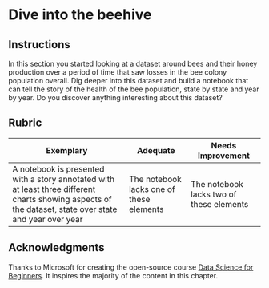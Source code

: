 # Dive into the beehive

## Instructions

In this section you started looking at a dataset around bees and their honey production over a period of time that saw losses in the bee colony population overall. Dig deeper into this dataset and build a notebook that can tell the story of the health of the bee population, state by state and year by year. Do you discover anything interesting about this dataset?

## Rubric

| Exemplary                                                                                                                                               | Adequate                                 | Needs Improvement                        |
| ------------------------------------------------------------------------------------------------------------------------------------------------------- | ---------------------------------------- | ---------------------------------------- |
| A notebook is presented with a story annotated with at least three different charts showing aspects of the dataset, state over state and year over year | The notebook lacks one of these elements | The notebook lacks two of these elements |

## Acknowledgments

Thanks to Microsoft for creating the open-source course [Data Science for Beginners](https:\\/\\/github.com\\/microsoft\\/Data-Science-For-Beginners). It inspires the majority of the content in this chapter.
